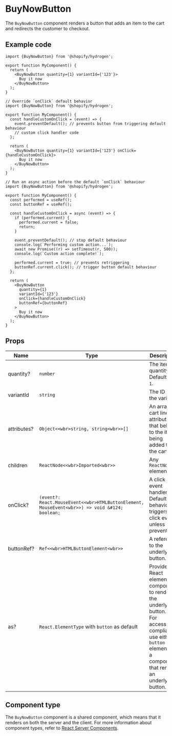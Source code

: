 # BuyNowButton


The `BuyNowButton` component renders a button that adds an item to the cart and redirects the customer to checkout.

## Example code

```tsx
import {BuyNowButton} from '@shopify/hydrogen';

export function MyComponent() {
  return (
    <BuyNowButton quantity={1} variantId={'123'}>
      Buy it now
    </BuyNowButton>
  );
}
```

```tsx
// Override `onClick` default behavior
import {BuyNowButton} from '@shopify/hydrogen';

export function MyComponent() {
  const handleCustomOnClick = (event) => {
    event.preventDefault(); // prevents button from triggering default behaviour
    // custom click handler code
  };

  return (
    <BuyNowButton quantity={1} variantId={'123'} onClick={handleCustomOnClick}>
      Buy it now
    </BuyNowButton>
  );
}
```

```tsx
// Run an async action before the default `onClick` behaviour
import {BuyNowButton} from '@shopify/hydrogen';

export function MyComponent() {
  const performed = useRef();
  const buttonRef = useRef();

  const handleCustomOnClick = async (event) => {
    if (performed.current) {
      performed.current = false;
      return;
    }

    event.preventDefault(); // stop default behaviour
    console.log(`Performing custom action...`);
    await new Promise((r) => setTimeout(r, 500));
    console.log(`Custom action complete!`);

    performed.current = true; // prevents retriggering
    buttonRef.current.click(); // trigger button default behaviour
  };

  return (
    <BuyNowButton
      quantity={1}
      variantId={'123'}
      onClick={handleCustomOnClick}
      buttonRef={buttonRef}
    >
      Buy it now
    </BuyNowButton>
  );
}
```

## Props

| Name        | Type                                                                                                     | Description                                                                                                                                                                                      |
| ----------- | -------------------------------------------------------------------------------------------------------- | ------------------------------------------------------------------------------------------------------------------------------------------------------------------------------------------------ |
| quantity?   | `number`                                                                                      | The item quantity. Defaults to `1`.                                                                                                                                                              |
| variantId   | `string`                                                                                      | The ID of the variant.                                                                                                                                                                           |
| attributes? | `Object<<wbr>string, string<wbr>>[]`                                                          | An array of cart line attributes that belong to the item being added to the cart.                                                                                                                |
| children    | `ReactNode<<wbr>Imported<wbr>>`                                                               | Any `ReactNode` elements.                                                                                                                                                                        |
| onClick?    | `(event?: React.MouseEvent<<wbr>HTMLButtonElement, MouseEvent<wbr>>) => void &#124; boolean;` | A click event handler. Default behaviour triggers the click event, unless prevented.                                                                                                             |
| buttonRef?  | `Ref<<wbr>HTMLButtonElement<wbr>> `                                                           | A reference to the underlying button.                                                                                                                                                            |
| as?         | `React.ElementType` with `button` as default                                                  | Provides a React element or component to render as the underlying button. <br />For accessibility compliance, use either a `button` element or a component that renders an underlying button. |

## Component type

The `BuyNowButton` component is a shared component, which means that it renders on both the server and the client. For more information about component types, refer to [React Server Components](https://shopify.dev/custom-storefronts/hydrogen/react-server-components).
